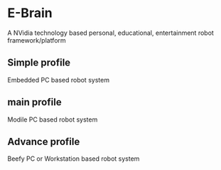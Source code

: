 # E-Brain
A NVidia technology based personal, educational, entertainment robot framework/platform
## Simple profile
Embedded PC based robot system
## main profile
Modile PC based robot system
## Advance profile 
Beefy PC or Workstation based robot system
